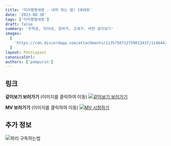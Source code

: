 ```yaml
---
title: '미미짱짱세용 - 내꺼 하는 법! COVER'
date: '2023-08-30'
tags: ['미미짱짱세용']
draft: false
summary: '우왁굳, 아이네, 징버거, 고세구, 비챤 같이보기'
images:
  [
    'https://cdn.discordapp.com/attachments/1135756712759013437/1146443852820004924/P20230814_091834764_9E72CEC3-8674-43E9-A8F1-C356D0BADC00.png',
  ]
layout: PostLayout
canonicalUrl:
authors: ['pompurin']
---
```


## 링크

**같이보기 보러가기** (이미지를 클릭하여 이동)
[![같이보기 보러가기](https://cdn.discordapp.com/attachments/1136601898116464710/1211650793904807976/logo.png?ex=65eef8bc&is=65dc83bc&hm=95dc0e08c1f43025dd60def429896697b3787a9f923593eb50b24e9fb6280361&)](https://cafe.naver.com/steamindiegame/12689629)

**MV 보러가기** (이미지를 클릭하여 이동)
[![MV 시청하기](https://cdn.discordapp.com/attachments/1135756712759013437/1146443852820004924/P20230814_091834764_9E72CEC3-8674-43E9-A8F1-C356D0BADC00.png)](https://cafe.naver.com/steamindiegame/12637052)

## 추가 정보

![왁리 구독하는법](https://cdn.discordapp.com/attachments/1136601898116464710/1137049857136267374/--2cut.gif)
